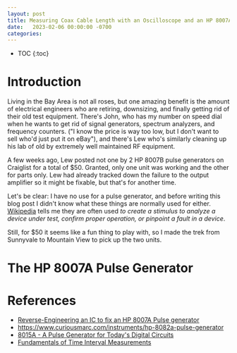 ```yaml
---
layout: post
title: Measuring Coax Cable Length with an Oscilloscope and an HP 8007A Pulse Generator
date:   2023-02-06 00:00:00 -0700
categories:
---
```


* TOC
{:toc}

# Introduction

Living in the Bay Area is not all roses, but one amazing benefit is the amount of electrical engineers
who are retiring, downsizing, and finally getting rid of their old test equipment. There's John,
who has my number on speed dial when he wants to get rid of signal generators, spectrum analyzers, and 
frequency counters. ("I know the price is way too low, but I don't want to sell who'd just put it on 
eBay"), and there's Lew who's similarly cleaning up his lab of old by extremely well maintained RF
equipment.

A few weeks ago, Lew posted not one by 2 HP 8007B pulse generators on Craiglist for a total of $50.
Granted, only one unit was working and the other for parts only. Lew had already tracked down the
failure to the output amplifier so it might be fixable, but that's for another time. 

Let's be clear: I have no use for a pulse generator, and before writing this blog post I didn't know 
what these things are normally used for either. 
[Wikipedia](https://en.wikipedia.org/wiki/Pulse_generator) tells me they are often used *to create a 
stimulus to analyze a device under test, confirm proper operation, or pinpoint a fault in a device*.

Still, for $50 it seems like a fun thing to play with, so I made the trek from Sunnyvale to 
Mountain View to pick up the two units.

# The HP 8007A Pulse Generator


# References

* [Reverse-Engineering an IC to fix an HP 8007A Pulse generator](http://www.dasarodesigns.com/projects/reverse-engineering-an-ic-to-fix-an-hp-8007a-pulse-generator/)
* https://www.curiousmarc.com/instruments/hp-8082a-pulse-generator
* [8015A - A Pulse Generator for Today's Digital Circuits](https://www.hpl.hp.com/hpjournal/pdfs/IssuePDFs/1973-10.pdf)
* [Fundamentals of Time Interval Measurements](https://ilrs.gsfc.nasa.gov/docs/time_interval_measurements.pdf)
